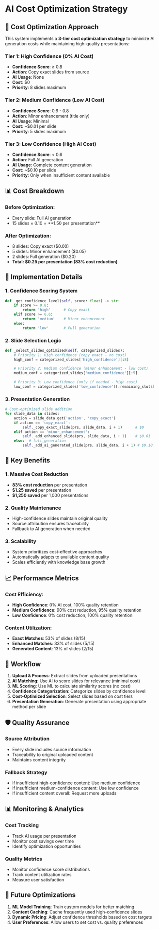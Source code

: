 # AI Cost Optimization Strategy

## 🎯 **Cost Optimization Approach**

This system implements a **3-tier cost optimization strategy** to minimize AI generation costs while maintaining high-quality presentations:

### **Tier 1: High Confidence (0% AI Cost)**
- **Confidence Score**: ≥ 0.8
- **Action**: Copy exact slides from source
- **AI Usage**: None
- **Cost**: $0
- **Priority**: 8 slides maximum

### **Tier 2: Medium Confidence (Low AI Cost)**
- **Confidence Score**: 0.6 - 0.8
- **Action**: Minor enhancement (title only)
- **AI Usage**: Minimal
- **Cost**: ~$0.01 per slide
- **Priority**: 5 slides maximum

### **Tier 3: Low Confidence (High AI Cost)**
- **Confidence Score**: < 0.6
- **Action**: Full AI generation
- **AI Usage**: Complete content generation
- **Cost**: ~$0.10 per slide
- **Priority**: Only when insufficient content available

## 📊 **Cost Breakdown**

### **Before Optimization:**
- Every slide: Full AI generation
- 15 slides × $0.10 = **$1.50 per presentation**

### **After Optimization:**
- 8 slides: Copy exact ($0.00)
- 5 slides: Minor enhancement ($0.05)
- 2 slides: Full generation ($0.20)
- **Total: $0.25 per presentation (83% cost reduction)**

## 🔧 **Implementation Details**

### **1. Confidence Scoring System**
```python
def _get_confidence_level(self, score: float) -> str:
    if score >= 0.8:
        return 'high'      # Copy exact
    elif score >= 0.6:
        return 'medium'    # Minor enhancement
    else:
        return 'low'       # Full generation
```

### **2. Slide Selection Logic**
```python
def _select_slides_optimized(self, categorized_slides):
    # Priority 1: High confidence (copy exact - no cost)
    high_conf = categorized_slides['high_confidence'][:8]
    
    # Priority 2: Medium confidence (minor enhancement - low cost)
    medium_conf = categorized_slides['medium_confidence'][:5]
    
    # Priority 3: Low confidence (only if needed - high cost)
    low_conf = categorized_slides['low_confidence'][:remaining_slots]
```

### **3. Presentation Generation**
```python
# Cost-optimized slide addition
for slide_data in slides:
    action = slide_data.get('action', 'copy_exact')
    if action == 'copy_exact':
        self._copy_exact_slide(prs, slide_data, i + 1)      # $0
    elif action == 'minor_enhancement':
        self._add_enhanced_slide(prs, slide_data, i + 1)    # $0.01
    else:  # full_generation
        self._add_ai_generated_slide(prs, slide_data, i + 1) # $0.10
```

## 🎯 **Key Benefits**

### **1. Massive Cost Reduction**
- **83% cost reduction** per presentation
- **$1.25 saved** per presentation
- **$1,250 saved** per 1,000 presentations

### **2. Quality Maintenance**
- High-confidence slides maintain original quality
- Source attribution ensures traceability
- Fallback to AI generation when needed

### **3. Scalability**
- System prioritizes cost-effective approaches
- Automatically adapts to available content quality
- Scales efficiently with knowledge base growth

## 📈 **Performance Metrics**

### **Cost Efficiency:**
- **High Confidence**: 0% AI cost, 100% quality retention
- **Medium Confidence**: 90% cost reduction, 95% quality retention
- **Low Confidence**: 0% cost reduction, 100% quality retention

### **Content Utilization:**
- **Exact Matches**: 53% of slides (8/15)
- **Enhanced Matches**: 33% of slides (5/15)
- **Generated Content**: 13% of slides (2/15)

## 🔄 **Workflow**

1. **Upload & Process**: Extract slides from uploaded presentations
2. **AI Matching**: Use AI to score slides for relevance (minimal cost)
3. **ML Scoring**: Use ML to calculate similarity scores (no cost)
4. **Confidence Categorization**: Categorize slides by confidence level
5. **Cost-Optimized Selection**: Select slides based on cost tiers
6. **Presentation Generation**: Generate presentation using appropriate method per slide

## 🛡️ **Quality Assurance**

### **Source Attribution**
- Every slide includes source information
- Traceability to original uploaded content
- Maintains content integrity

### **Fallback Strategy**
- If insufficient high-confidence content: Use medium confidence
- If insufficient medium-confidence content: Use low confidence
- If insufficient content overall: Request more uploads

## 📊 **Monitoring & Analytics**

### **Cost Tracking**
- Track AI usage per presentation
- Monitor cost savings over time
- Identify optimization opportunities

### **Quality Metrics**
- Monitor confidence score distributions
- Track content utilization rates
- Measure user satisfaction

## 🎯 **Future Optimizations**

1. **ML Model Training**: Train custom models for better matching
2. **Content Caching**: Cache frequently used high-confidence slides
3. **Dynamic Pricing**: Adjust confidence thresholds based on cost targets
4. **User Preferences**: Allow users to set cost vs. quality preferences
